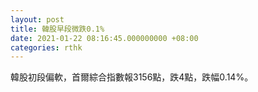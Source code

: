 ```yaml
---
layout: post
title: 韓股早段微跌0.1%
date: 2021-01-22 08:16:45.000000000 +08:00
categories: rthk
---
```


韓股初段偏軟，首爾綜合指數報3156點，跌4點，跌幅0.14%。
